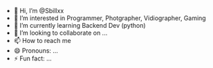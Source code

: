 - 👋 Hi, I’m @Sbillxx
- 👀 I’m interested in Programmer, Photgrapher, Vidiographer, Gaming
- 🌱 I’m currently learning Backend Dev (python)
- 💞️ I’m looking to collaborate on ...
- 📫 How to reach me 
- 😄 Pronouns: ...
- ⚡ Fun fact: ...

<!---
Sbillxx/Sbillxx is a ✨ special ✨ repository because its `README.md` (this file) appears on your GitHub profile.
You can click the Preview link to take a look at your changes.
--->

